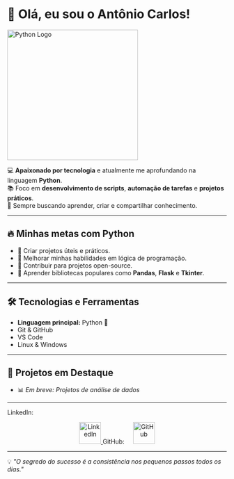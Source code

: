 # 👋 Olá, eu sou o Antônio Carlos!

<img src="https://www.python.org/static/community_logos/python-logo.png" alt="Python Logo" width="300"/>

💻 **Apaixonado por tecnologia** e atualmente me aprofundando na linguagem **Python**.  
📚 Foco em **desenvolvimento de scripts**, **automação de tarefas** e **projetos práticos**.  
🚀 Sempre buscando aprender, criar e compartilhar conhecimento.

---

## 🔥 Minhas metas com Python
- 📌 Criar projetos úteis e práticos.
- 📌 Melhorar minhas habilidades em lógica de programação.
- 📌 Contribuir para projetos open-source.
- 📌 Aprender bibliotecas populares como **Pandas**, **Flask** e **Tkinter**.

---

## 🛠️ Tecnologias e Ferramentas
- **Linguagem principal:** Python 🐍  
- Git & GitHub  
- VS Code  
- Linux & Windows  

---
## 📂 Projetos em Destaque
- 📊 *Em breve: Projetos de análise de dados*
---

LinkedIn:
<p align="center">
  <a href="https://www.linkedin.com/in/antonio-carlos-418953260/" target="_blank">
    <img src="https://cdn-icons-png.flaticon.com/512/174/174857.png" width="50" alt="LinkedIn">
  </a>
  GitHub:
  &nbsp;&nbsp;&nbsp;
  <a href="https://github.com/Antoniocrvg19" target="_blank">
    <img src="https://cdn-icons-png.flaticon.com/512/25/25231.png" width="50" alt="GitHub">
  </a>
</p>

---

💡 *"O segredo do sucesso é a consistência nos pequenos passos todos os dias."*
